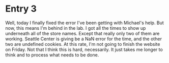 # Entry 3

Well, today I finally fixed the error I've been getting with Michael's help. But now, this means I'm behind in the lab. I got all the times to show up underneath all of the store names. Except that really only two of them are working. Seattle Center is giving be a NaN error for the time, and the other two are undefined cookies. At this rate, I'm not going to finish the website on Friday. Not that I think this is hard, necessarily. It just takes me longer to think and to process what needs to be done. 
